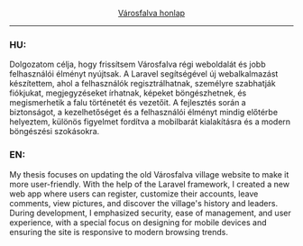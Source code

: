 <p align="center">
  <a href="https://home.oraseni.ro/" target="_blank">Városfalva honlap</a>
</p>

---

### HU:
Dolgozatom célja, hogy frissítsem Városfalva régi weboldalát és jobb felhasználói élményt nyújtsak. A Laravel segítségével új webalkalmazást készítettem, ahol a felhasználók regisztrálhatnak, személyre szabhatják fiókjukat, megjegyzéseket írhatnak, képeket böngészhetnek, és megismerhetik a falu történetét és vezetőit. A fejlesztés során a biztonságot, a kezelhetőséget és a felhasználói élményt mindig előtérbe helyeztem, különös figyelmet fordítva a mobilbarát kialakításra és a modern böngészési szokásokra.

### EN:
My thesis focuses on updating the old Városfalva village website to make it more user-friendly. With the help of the Laravel framework, I created a new web app where users can register, customize their accounts, leave comments, view pictures, and discover the village's history and leaders. During development, I emphasized security, ease of management, and user experience, with a special focus on designing for mobile devices and ensuring the site is responsive to modern browsing trends.






